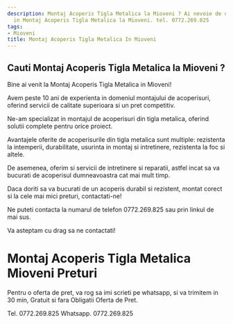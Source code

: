```yaml
---
description: Montaj Acoperis Tigla Metalica la Mioveni ? Ai nevoie de un profesionist
  in Montaj Acoperis Tigla Metalica la Mioveni. tel. 0772.269.825
tags:
- Mioveni
title: Montaj Acoperis Tigla Metalica In Mioveni
---
```



## Cauti Montaj Acoperis Tigla Metalica la Mioveni ?

Bine ai venit la Montaj Acoperis Tigla Metalica in Mioveni! 

Avem peste 10 ani de experienta in domeniul montajului de acoperisuri, oferind servicii de calitate superioara si un pret competitiv. 

Ne-am specializat in montajul de acoperisuri din tigla metalica, oferind solutii complete pentru orice proiect. 

Avantajele oferite de acoperisurile din tigla metalica sunt multiple: rezistenta la intemperii, durabilitate, usurinta in montaj si intretinere, rezistenta la foc si altele.

De asemenea, oferim si servicii de intretinere si reparatii, astfel incat sa va bucurati de acoperisul dumneavoastra cat mai mult timp.

Daca doriti sa va bucurati de un acoperis durabil si rezistent, montat corect si la cele mai mici preturi, contactati-ne! 

Ne puteti contacta la numarul de telefon 0772.269.825 sau prin linkul de mai sus. 

Va asteptam cu drag sa ne contactati!

# Montaj Acoperis Tigla Metalica Mioveni Preturi
Pentru o oferta de pret, va rog sa imi scrieti pe whatsapp, si va trimitem in 30 min, Gratuit si fara Obligatii Oferta de Pret.

Tel. 0772.269.825
Whatsapp. 0772.269.825